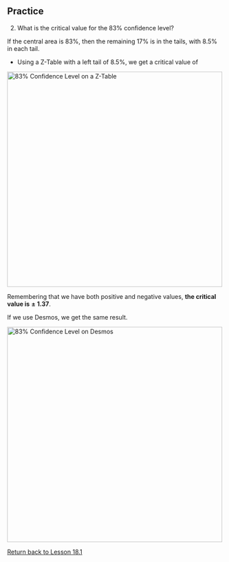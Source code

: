 ## Practice
2. What is the critical value for the 83% confidence level?

If the central area is 83%, then the remaining 17% is in the tails, with 8.5% in each tail.
* Using a Z-Table with a left tail of 8.5%, we get a critical value of 

<img src="https://github.com/drolsonmi/SnowCollegeClasses/blob/main/math1040online/images/Fig18_1i_Practice2_ZTable.png?raw=true" width="500" alt="83% Confidence Level on a Z-Table">

Remembering that we have both positive and negative values, __the critical value is__ $\mathbf{\pm}$ __1.37__.

If we use Desmos, we get the same result.

<img src="https://github.com/drolsonmi/SnowCollegeClasses/blob/main/math1040online/images/Fig18_1i_Practice2_Desmos.png?raw=true" width="500" alt="83% Confidence Level on Desmos">

[Return back to Lesson 18.1](https://github.com/drolsonmi/SnowCollegeClasses/blob/main/math1040online/Lectures/18_1_CriticalValues.md#practice)